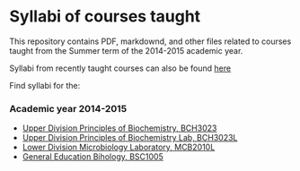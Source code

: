 # Syllabi of courses taught

This repository contains PDF, markdownd, and other files related to courses taught from the Summer term of the 2014-2015 academic year. 

Syllabi from recently taught courses can also be found [here](http://friveram.com/science-teaching/)

Find syllabi for the:

### Academic year 2014-2015

- [Upper Division Principles of Biochemistry, BCH3023](https://github.com/friveramariani/teaching_syllabi/tree/master/2014_2015_term/BCH3023)
- [Upper Division Principles of Biochemistry Lab, BCH3023L](https://github.com/friveramariani/teaching_syllabi/tree/master/2014_2015_term/BCH3023L)
- [Lower Division Microbiology Laboratory, MCB2010L](https://github.com/friveramariani/teaching_syllabi/tree/master/2014_2015_term/MCB2010L)
- [General Education Bihology, BSC1005](https://github.com/friveramariani/teaching_syllabi/tree/master/2014_2015_term/BSC1005)

